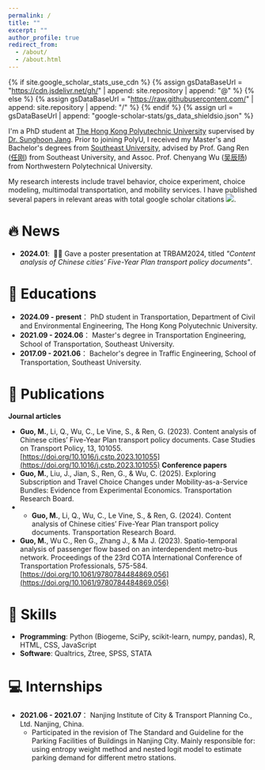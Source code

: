 ```yaml
---
permalink: /
title: ""
excerpt: ""
author_profile: true
redirect_from: 
  - /about/
  - /about.html
---
```


{% if site.google_scholar_stats_use_cdn %}
{% assign gsDataBaseUrl = "https://cdn.jsdelivr.net/gh/" | append: site.repository | append: "@" %}
{% else %}
{% assign gsDataBaseUrl = "https://raw.githubusercontent.com/" | append: site.repository | append: "/" %}
{% endif %}
{% assign url = gsDataBaseUrl | append: "google-scholar-stats/gs_data_shieldsio.json" %}

<span class='anchor' id='about-me'></span>

I'm a PhD student at [The Hong Kong Polyutechnic University](https://www.polyu.edu.hk/) supervised by [Dr. Sunghoon Jang](https://www.polyu.edu.hk/cee/people/academic-staff/dr-sung-hoon-jang/). Prior to joining PolyU, I received my Master's and Bachelor's degrees from [Southeast University](https://www.seu.edu.cn/english/main.htm), advised by Prof. Gang Ren ([任刚](https://tc.seu.edu.cn/2019/1022/c25722a291836/page.htm)) from Southeast University, and Assoc. Prof. Chenyang Wu ([吴辰旸](https://teacher.nwpu.edu.cn/2023010029)) from Northwestern Polytechnical University.

My research interests include travel behavior, choice experiment, choice modeling, multimodal transportation, and mobility services. I have published several papers in relevant areas with total google scholar citations  <a href='https://scholar.google.com/citations?user=psLnv6sAAAAJ'><img src="https://img.shields.io/endpoint?url={{ url | url_encode }}&logo=Google%20Scholar&labelColor=f6f6f6&color=9cf&style=flat&label=citations"></a>.

<!-- You can find my CV here: [Meng's Curriculum Vitae](../assets/CV_Meng_Guo.pdf).-->

# 🔥 News
- **2024.01**: &nbsp;🎉🎉 Gave a poster presentation at TRBAM2024, titled *"Content analysis of Chinese cities’ Five-Year Plan transport policy documents"*.
<!--  - *2022.02*: &nbsp;🎉🎉 Lorem ipsum dolor sit amet, consectetur adipiscing elit. Vivamus ornare aliquet ipsum, ac tempus justo dapibus sit amet.  -->

# 📖 Educations
- **2024.09 - present**： PhD student in Transportation, Department of Civil and Environmental Engineering, The Hong Kong Polyutechnic University. 
- **2021.09 - 2024.06**： Master's degree in Transportation Engineering, School of Transportation, Southeast University. 
- **2017.09 - 2021.06**： Bachelor's degree in Traffic Engineering, School of Transportation, Southeast University.

# 📝 Publications 

<!--  <div class='paper-box'><div class='paper-box-image'><div><div class="badge">CVPR 2016</div><img src='images/500x300.png' alt="sym" width="100%"></div></div> -->
<!--  <div class='paper-box-text' markdown="1"> -->

<!--  [Deep Residual Learning for Image Recognition](https://openaccess.thecvf.com/content_cvpr_2016/papers/He_Deep_Residual_Learning_CVPR_2016_paper.pdf) -->

<!--  **Kaiming He**, Xiangyu Zhang, Shaoqing Ren, Jian Sun -->

<!--  [**Project**](https://scholar.google.com/citations?view_op=view_citation&hl=zh-CN&user=DhtAFkwAAAAJ&citation_for_view=DhtAFkwAAAAJ:ALROH1vI_8AC) <strong><span class='show_paper_citations' data='DhtAFkwAAAAJ:ALROH1vI_8AC'></span></strong> -->
<!--  - Lorem ipsum dolor sit amet, consectetur adipiscing elit. Vivamus ornare aliquet ipsum, ac tempus justo dapibus sit amet. -->
<!--  </div> -->
<!--  </div> -->
**Journal articles**
- **Guo, M.**, Li, Q., Wu, C., Le Vine, S., & Ren, G. (2023). Content analysis of Chinese cities’ Five-Year Plan transport policy documents. Case Studies on Transport Policy, 13, 101055. [https://doi.org/10.1016/j.cstp.2023.101055](https://doi.org/10.1016/j.cstp.2023.101055)
**Conference papers**
- **Guo, M.**, Liu, J., Jian, S., Ren, G., & Wu, C. (2025). Exploring Subscription and Travel Choice Changes under Mobility-as-a-Service
Bundles: Evidence from Experimental Economics. Transportation Research Board.
- - **Guo, M.**, Li, Q., Wu, C., Le Vine, S., & Ren, G. (2024). Content analysis of Chinese cities’ Five-Year Plan transport policy documents. Transportation Research Board.
- **Guo, M.**, Wu C., Ren G., Zhang J., & Ma J. (2023). Spatio-temporal analysis of passenger flow based on an interdependent metro-bus network. Proceedings of the 23rd COTA International Conference of Transportation Professionals, 575-584. [https://doi.org/10.1061/9780784484869.056](https://doi.org/10.1061/9780784484869.056)

<!--# 🎖 Honors and Awards -->
<!--- **Oct 2023**: Master’s Academic Scholarship, Southeast University. -->
<!--- **Oct 2022**: 2nd Class Academic Scholarship, Southeast University. -->
<!--- **Jul 2022**: 2nd Prize in National Competition of Transport Science and Technology for Students. -->
<!--- **May 2022**: Advanced Graduate Student, School of Transportation, Southeast University. -->
<!-- - *Oct 2022* Advanced Graduate Student in Sports and Aesthetics, Southeast University.  -->
<!-- - *Oct 2021* 3rd Class Academic Scholarship, Southeast University.  -->

# 🎯 Skills
- **Programming**: Python (Biogeme, SciPy, scikit-learn, numpy, pandas), R, HTML, CSS, JavaScript
- **Software**: Qualtrics, Ztree, SPSS, STATA

# 💻 Internships
- **2021.06 - 2021.07**： Nanjing Institute of City & Transport Planning Co., Ltd. Nanjing, China.
  - Participated in the revision of The Standard and Guideline for the Parking Facilities of Buildings in Nanjing City. Mainly responsible for: using entropy weight method and nested logit model to estimate parking demand for different metro stations.
